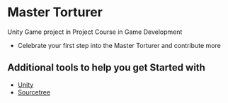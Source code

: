 # Master Torturer
Unity Game project in Project Course in Game Development


- Celebrate your first step into the Master Torturer and contribute more

## Additional tools to help you get Started with

* [Unity](https://unity.com/)
* [Sourcetree](https://www.sourcetreeapp.com/)
